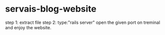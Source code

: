 # servais-blog-website
step 1:
  extract file
step 2:
   type:"rails server"
  open the given port on treminal and enjoy the website.   
